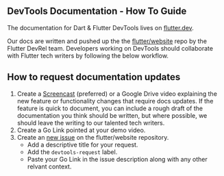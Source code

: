 ## DevTools Documentation - How To Guide
The documentation for Dart & Flutter DevTools lives on [flutter.dev](https://docs.flutter.dev/development/tools/devtools/overview).

Our docs are written and pushed up the the [flutter/website](https://docs.flutter.dev/development/tools/devtools/overview)
repo by the Flutter DevRel team. Developers working on DevTools should collaborate with Flutter tech writers by following
the below workflow.

## How to request documentation updates

1. Create a [Screencast](chrome://extensions/?id=ccbdlfckiiklnpopmgihhnegpbcgceja) (preferred) or a Google Drive video
explaining the new feature or functionality changes that require docs updates. If the feature is quick to document, you
can include a rough draft of the documentation you think should be written, but where possible, we should leave the
writing to our talented tech writers.
2. Create a Go Link pointed at your demo video.
3. Create an [new issue](https://github.com/flutter/website/issues/new) on the flutter/website repository.
    - Add a descriptive title for your request.
    - Add the `devtools-request` label.
    - Paste your Go Link in the issue description along with any other relvant context.